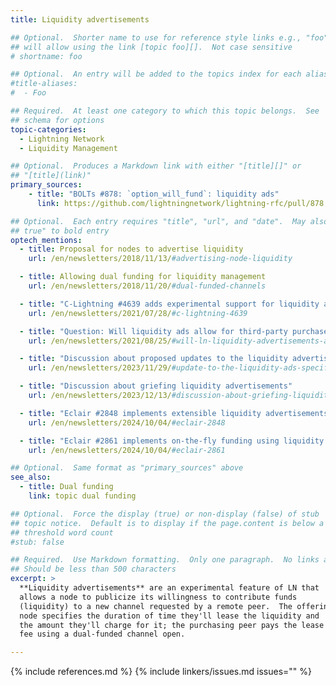 ```yaml
---
title: Liquidity advertisements

## Optional.  Shorter name to use for reference style links e.g., "foo"
## will allow using the link [topic foo][].  Not case sensitive
# shortname: foo

## Optional.  An entry will be added to the topics index for each alias
#title-aliases:
#  - Foo

## Required.  At least one category to which this topic belongs.  See
## schema for options
topic-categories:
  - Lightning Network
  - Liquidity Management

## Optional.  Produces a Markdown link with either "[title][]" or
## "[title](link)"
primary_sources:
    - title: "BOLTs #878: `option_will_fund`: liquidity ads"
      link: https://github.com/lightningnetwork/lightning-rfc/pull/878

## Optional.  Each entry requires "title", "url", and "date".  May also use "feature:
## true" to bold entry
optech_mentions:
  - title: Proposal for nodes to advertise liquidity
    url: /en/newsletters/2018/11/13/#advertising-node-liquidity

  - title: Allowing dual funding for liquidity management
    url: /en/newsletters/2018/11/20/#dual-funded-channels

  - title: "C-Lightning #4639 adds experimental support for liquidity advertisements"
    url: /en/newsletters/2021/07/28/#c-lightning-4639

  - title: "Question: Will liquidity ads allow for third-party purchased liquidity ('sidecar channels')?"
    url: /en/newsletters/2021/08/25/#will-ln-liquidity-advertisements-and-dual-funding-allow-for-third-party-purchased-liquidity-sidecar-channels

  - title: "Discussion about proposed updates to the liquidity advertisements protocol"
    url: /en/newsletters/2023/11/29/#update-to-the-liquidity-ads-specification

  - title: "Discussion about griefing liquidity advertisements"
    url: /en/newsletters/2023/12/13/#discussion-about-griefing-liquidity-ads

  - title: "Eclair #2848 implements extensible liquidity advertisements"
    url: /en/newsletters/2024/10/04/#eclair-2848

  - title: "Eclair #2861 implements on-the-fly funding using liquidity ads with either dual-funding or splicing"
    url: /en/newsletters/2024/10/04/#eclair-2861

## Optional.  Same format as "primary_sources" above
see_also:
  - title: Dual funding
    link: topic dual funding

## Optional.  Force the display (true) or non-display (false) of stub
## topic notice.  Default is to display if the page.content is below a
## threshold word count
#stub: false

## Required.  Use Markdown formatting.  Only one paragraph.  No links allowed.
## Should be less than 500 characters
excerpt: >
  **Liquidity advertisements** are an experimental feature of LN that
  allows a node to publicize its willingness to contribute funds
  (liquidity) to a new channel requested by a remote peer.  The offering
  node specifies the duration of time they'll lease the liquidity and
  the amount they'll charge for it; the purchasing peer pays the lease
  fee using a dual-funded channel open.

---
```

{% include references.md %}
{% include linkers/issues.md issues="" %}
